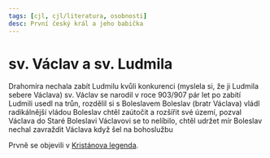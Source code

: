 ```yaml
---
tags: [cjl, cjl/literatura, osobnosti]
desc: První český král a jeho babička
---
```

# sv. Václav a sv. Ludmila
Drahomíra nechala zabít Ludmilu kvůli konkurenci (myslela si, že ji Ludmila sebere Václava)
sv. Václav se narodil v roce 903/907
pár let po zabití Ludmili usedl na trůn, rozdělil si s Boleslavem
Boleslav (bratr Václava) vládl radikálnější vládou
Boleslav chtěl zaútočit  a rozšířit své území, pozval Václava do Staré Boleslavi
Václavovi se to nelíbilo, chtěl udržet mír
Boleslav nechal zavraždit Václava když šel na bohoslužbu

Prvně se objevili v [Kristánova legenda](Kristánova%20legenda.md).